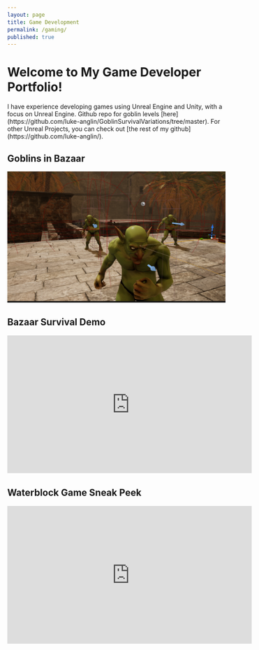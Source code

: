 ```yaml
---
layout: page
title: Game Development
permalink: /gaming/
published: true
---
```


  <h1>Welcome to My Game Developer Portfolio!</h1>
  I have experience developing games using Unreal Engine and Unity, with a focus on Unreal Engine. Github repo for goblin levels [here](https://github.com/luke-anglin/GoblinSurvivalVariations/tree/master). For other Unreal Projects, you can check out [the rest of my github](https://github.com/luke-anglin/).

  <!-- Placeholder for Picture -->
  <div>
    <h2>Goblins in Bazaar</h2>
    <img src="/static/assets/media/GobScreenie.png" alt="Portfolio Screenshot" width="500" height="300">
  </div>

## Bazaar Survival Demo

<iframe width="560" height="315" src="https://www.youtube.com/embed/dXtC9HQwsJI" title="YouTube video player" frameborder="0" allow="accelerometer; autoplay; clipboard-write; encrypted-media; gyroscope; picture-in-picture; web-share" allowfullscreen></iframe>

## Waterblock Game Sneak Peek

<iframe width="560" height="315" src="https://www.youtube.com/embed/JHX6vtWUUV4" title="YouTube video player" frameborder="0" allow="accelerometer; autoplay; clipboard-write; encrypted-media; gyroscope; picture-in-picture; web-share" allowfullscreen></iframe>
